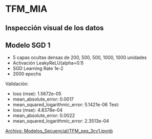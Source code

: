 # TFM_MIA
## Inspección visual de los datos

## Modelo SGD 1
*   5 capas ocultas densas de 200, 500, 500, 1000, 1000 unidades
*   Activación LeakyReLU(alpha=0.1)
*   SGD Learning Rate 1e-2
*   2000 epochs

Validación:
*   loss (mse): 1.5672e-05
*   mean_absolute_error: 0.0017
*   mean_squared_logarithmic_error: 5.1421e-06
Test:
*   loss (mse): 4.8378e-04
*   mean_absolute_error: 0.0022
*   mean_squared_logarithmic_error: 2.3513e-04

[Archivo: Modelos_Secuencial/TFM_seq_3cv1.ipynb](https://nbviewer.jupyter.org/github/chusoHub/TFM_MIA/blob/main/Modelos_Secuencial/TFM_seq_3cv1.ipynb)
